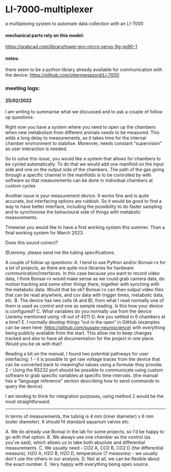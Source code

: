 # LI-7000-multiplexer
 a multiplexing system to automate data collection with an LI-7000


#### mechanical parts rely on this model:
https://grabcad.com/library/tower-pro-micro-servo-9g-sg90-1


#### notes:
there seem to be a python library already available for communication with the device: https://github.com/ottermegazord/Li-7000

### meeting logs:

#### 25/02/2022

I am writing to summarise what we discussed and to ask a couple of follow up questions:
 
Right now you have a system where you need to open up the chambers when new metabolism from different animals needs to be measured. This adds a long delay to measurements, as it takes time for the internal chamber environment to stabilise. Moreover, needs constant “supervision” as user interaction is needed. 
 
So to solve this issue, you would like a system that allows for chambers to be cycled automatically. To do that we would add one manifold on the input side and one on the output side of the chambers. The path of the gas going through a specific channel in the manifolds is to be controlled by with software so that measurements can be done in individual chambers at custom cycles
 
Another issue is your measurement device. It works fine and is quite accurate, but interfacing options are rubbish. So it would be good to find a way to have better interface, including the possibility to do faster sampling and to synchronise the behavioural side of things with metabolic measurements. 
 
Timewise you would like to have a first working system this summer. Than a final working system for March 2023. 
 
Does this sound correct?
 
@Jeremy, please send me the tubing specifications.
 
A couple of follow up questions:
A.	I tend to use Python and/or Bonsai-rx for a lot of projects, as there are quite nice libraries for hardware communication/interfaces. In this case because you want to record video data, I think Bonsai-rx would make sense as we could grab camera data, do motion tracking and some other things there, together with synching with the metabolic data. Would that be ok? Bonsai-rx can then output video files that can be read anywhere, and csv data with trigger times, metabolic data, etc. 
B.	The device has two cells (A and B), from what I read normally one of them is used as control and one as sample reading. Is this how your device is configured?
C.	What variables do you normally use from the device (Jeremy mentioned using ~8 out of 40?)
D.	Are you settled in 6 chambers at a time?
E.	I normally develop things “out in the open” in GitHub (examples can be seen here: https://github.com/sussex-neuroscience) with everything being publicly available from the start. This allow me to keep changes tracked and also to have all documentation for the project in one place. Would you be ok with that?
 
Reading a bit on the manual, I found two potential pathways for user interfacing:
1 -  it is possible to get raw voltage traces from the device that can be converted back to meaningful values using a formular they provide. 
2 – Using the RS232 port should be possible to communicate using custom software to grab specific variables at specific time intervals. (the manual has a “language reference” section describing how to send commands to query the device).
 
I am tending to think for integration purposes, using method 2 would be the most straightforward.

---


In terms of measurements, the tubing is 4 mm (inner diameter) x 6 mm (outer diameter). It should fit standard aquarium valves etc. 

A. We do already use Bonsai in the lab for some projects, so I'd be happy to go with that option.
B. We always use one chamber as the control (as you've said), which allows us to take both absolute and differential measurements. 
C. We usually need - CO2 A, CO2 B, CO2 D (the differential measure), H2O A, H2O B, H2O D, temperature (7 measures) - we usually don't use the others in our analysis.
D. Not at all, we can be flexible about the exact number.
E. Very happy with everything being open source. 

